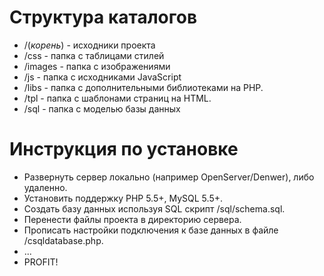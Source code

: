 ﻿# Структура каталогов

* /(*корень*) - исходники проекта
* /css - папка с таблицами стилей
* /images - папка с изображениями
* /js - папка с исходниками JavaScript
* /libs - папка с дополнительными библиотеками на PHP.
* /tpl - папка с шаблонами страниц на HTML.
* /sql - папка с моделью базы данных

# Инструкция по установке

* Развернуть сервер локально (например OpenServer/Denwer), либо удаленно.
* Установить поддержку PHP 5.5+, MySQL 5.5+.
* Создать базу данных используя SQL скрипт /sql/schema.sql.
* Перенести файлы проекта в директорию сервера.
* Прописать настройки подключения к базе данных в файле /csqldatabase.php.
* ...
* PROFIT!